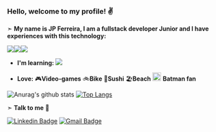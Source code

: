 ### Hello, welcome to my profile! ✌️

➣ **My name is JP Ferreira, I am a fullstack developer Junior and I have experiences with this technology:**

<img src="https://img.shields.io/badge/java-%23ED8B00.svg?&style=for-the-badge&logo=java&logoColor=white"/><img src="https://img.shields.io/badge/spring%20-%236DB33F.svg?&style=for-the-badge&logo=spring&logoColor=white"/><img src="https://img.shields.io/badge/angular%20-%23DD0031.svg?&style=for-the-badge&logo=angular&logoColor=white"/>

- **I'm learning:** <img src="https://img.shields.io/badge/spring%20-%236DB33F.svg?&style=for-the-badge&logo=spring&logoColor=white">

- **Love:**
 🎮**Video-games**
 🚲**Bike**
 🍣**Sushi**
 🏖️**Beach**
 <img src="https://img.icons8.com/color/48/000000/batman-old.png" width="20" height="20"> **Batman fan**

![Anurag's github stats](https://github-readme-stats.vercel.app/api?username=jpferreiradev&theme=dark&count_private=true&show_icons=true&title_color=f38902c9&icon_color=f38902c9&line_height=20)
[![Top Langs](https://github-readme-stats.vercel.app/api/top-langs/?username=jpferreiradev&theme=dark&layout=compact&show_icons=true&title_color=f38902c9&icon_color=f38902c9)](https://github.com/anuraghazra/github-readme-stats)


➣ **Talk to me** 🔗

[![Linkedin Badge](https://img.shields.io/badge/LinkedIn-0077B5?style=for-the-badge&logo=linkedin&logoColor=white&link=https://www.linkedin.com/in/jo%C3%A3o-paulo-ferreira-33943a43//)](https://www.linkedin.com/in/jo%C3%A3o-paulo-ferreira-33943a43)
[![Gmail Badge](https://img.shields.io/badge/Gmail-D14836?style=for-the-badge&logo=gmaillogoColor=whitelink=mailto:jpferreira.dev@gmail.com)](mailto:jpferreira.dev@gmail.com)
